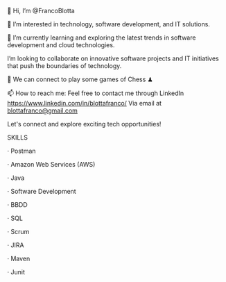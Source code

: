 👋 Hi, I’m @FrancoBlotta

👀 I’m interested in technology, software development, and IT solutions.

🌱 I’m currently learning and exploring the latest trends in software development and cloud technologies.

 I’m looking to collaborate on innovative software projects and IT initiatives that push the boundaries of technology.

👯 We can connect to play some games of Chess ♟

📫 How to reach me: Feel free to contact me through
 LinkedIn https://www.linkedin.com/in/blottafranco/
 Via email at blottafranco@gmail.com 

Let's connect and explore exciting tech opportunities!

SKILLS

· Postman 

· Amazon Web Services (AWS) 

· Java 

· Software Development

· BBDD 

· SQL 

· Scrum 

· JIRA 

· Maven 

· Junit



